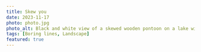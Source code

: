 ```yaml
---
title: Skew you
date: 2023-11-17
photo: photo.jpg
photo_alt: Black and white view of a skewed wooden pontoon on a lake with mountains in the background
tags: [Boring lines, Landscape]
featured: true
---
```

